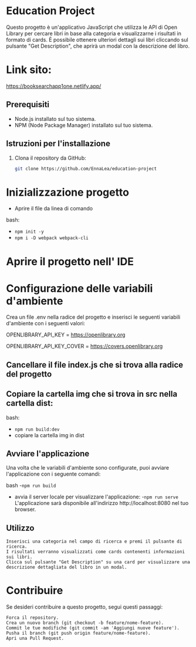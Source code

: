 # Education Project
Questo progetto è un'applicativo JavaScript che utilizza le API di Open Library per cercare libri in base alla categoria e visualizzarne i risultati in formato di cards. È possibile ottenere ulteriori dettagli sui libri cliccando sul pulsante "Get Description", che aprirà un modal con la descrizione del libro.


# Link sito:
https://booksearchapp1one.netlify.app/


## Prerequisiti

- Node.js installato sul tuo sistema.
- NPM (Node Package Manager) installato sul tuo sistema.


## Istruzioni per l'installazione
1. Clona il repository da GitHub:

   ```bash
   git clone https://github.com/EnnaLea/education-project
   ```


# Inizializzazione progetto
- Aprire il file da linea di comando

bash:

- `npm init -y`
- `npm i -D webpack webpack-cli `


# Aprire il progetto nell' IDE


# Configurazione delle variabili d'ambiente
Crea un file .env nella radice del progetto e inserisci le seguenti variabili d'ambiente con i seguenti valori:

OPENLIBRARY_API_KEY = https://openlibrary.org

OPENLIBRARY_API_KEY_COVER = https://covers.openlibrary.org


## Cancellare il file index.js che si trova alla radice del progetto


## Copiare la cartella img che si trova in src nella cartella dist:
bash:

- `npm run build:dev`
- copiare la cartella img in dist


## Avviare l'applicazione
Una volta che le variabili d'ambiente sono configurate, puoi avviare l'applicazione con i seguente comandi:

bash -`npm run build`

- avvia il server locale per visualizzare l'applicazione: 
  -`npm run serve`
  L'applicazione sarà disponibile all'indirizzo http://localhost:8080 nel tuo browser.


## Utilizzo

    Inserisci una categoria nel campo di ricerca e premi il pulsante di ricerca.
    I risultati verranno visualizzati come cards contenenti informazioni sui libri.
    Clicca sul pulsante "Get Description" su una card per visualizzare una descrizione dettagliata del libro in un modal.


# Contribuire

Se desideri contribuire a questo progetto, segui questi passaggi:

    Forca il repository.
    Crea un nuovo branch (git checkout -b feature/nome-feature).
    Commit le tue modifiche (git commit -am 'Aggiungi nuove feature').
    Pusha il branch (git push origin feature/nome-feature).
    Apri una Pull Request.
